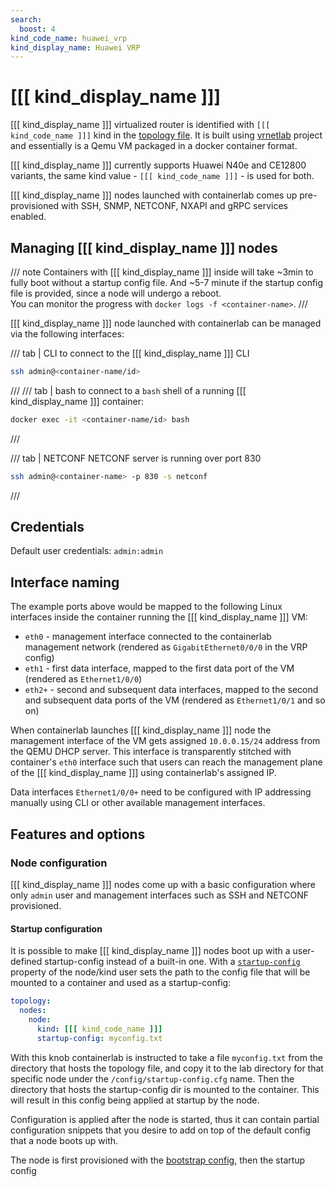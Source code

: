 ```yaml
---
search:
  boost: 4
kind_code_name: huawei_vrp
kind_display_name: Huawei VRP
---
```

# [[[ kind_display_name ]]]

[[[ kind_display_name ]]] virtualized router is identified with `[[[ kind_code_name ]]]` kind in the [topology file](../topo-def-file.md). It is built using [vrnetlab](../vrnetlab.md) project and essentially is a Qemu VM packaged in a docker container format.

[[[ kind_display_name ]]] currently supports Huawei N40e and CE12800 variants, the same kind value - `[[[ kind_code_name ]]]` - is used for both.

[[[ kind_display_name ]]] nodes launched with containerlab comes up pre-provisioned with SSH, SNMP, NETCONF, NXAPI and gRPC services enabled.

## Managing [[[ kind_display_name ]]] nodes

/// note
Containers with [[[ kind_display_name ]]] inside will take ~3min to fully boot without a startup config file. And ~5-7 minute if the startup config file is provided, since a node will undergo a reboot.  
You can monitor the progress with `docker logs -f <container-name>`.
///

[[[ kind_display_name ]]] node launched with containerlab can be managed via the following interfaces:

/// tab | CLI
to connect to the [[[ kind_display_name ]]] CLI

```bash
ssh admin@<container-name/id>
```

///
/// tab | bash
to connect to a `bash` shell of a running [[[ kind_display_name ]]] container:

```bash
docker exec -it <container-name/id> bash
```

///

/// tab | NETCONF
NETCONF server is running over port 830

```bash
ssh admin@<container-name> -p 830 -s netconf
```

///

## Credentials

Default user credentials: `admin:admin`

## Interface naming

The example ports above would be mapped to the following Linux interfaces inside the container running the [[[ kind_display_name ]]] VM:

* `eth0` - management interface connected to the containerlab management network (rendered as `GigabitEthernet0/0/0` in the VRP config)
* `eth1` - first data interface, mapped to the first data port of the VM (rendered as `Ethernet1/0/0`)
* `eth2+` - second and subsequent data interfaces, mapped to the second and subsequent data ports of the VM (rendered as `Ethernet1/0/1` and so on)

When containerlab launches [[[ kind_display_name ]]] node the management interface of the VM gets assigned `10.0.0.15/24` address from the QEMU DHCP server. This interface is transparently stitched with container's `eth0` interface such that users can reach the management plane of the [[[ kind_display_name ]]] using containerlab's assigned IP.

Data interfaces `Ethernet1/0/0+` need to be configured with IP addressing manually using CLI or other available management interfaces.

## Features and options

### Node configuration

[[[ kind_display_name ]]] nodes come up with a basic configuration where only `admin` user and management interfaces such as SSH and NETCONF provisioned.

#### Startup configuration

It is possible to make [[[ kind_display_name ]]] nodes boot up with a user-defined startup-config instead of a built-in one. With a [`startup-config`](../nodes.md#startup-config) property of the node/kind user sets the path to the config file that will be mounted to a container and used as a startup-config:

```yaml
topology:
  nodes:
    node:
      kind: [[[ kind_code_name ]]]
      startup-config: myconfig.txt
```

With this knob containerlab is instructed to take a file `myconfig.txt` from the directory that hosts the topology file, and copy it to the lab directory for that specific node under the `/config/startup-config.cfg` name. Then the directory that hosts the startup-config dir is mounted to the container. This will result in this config being applied at startup by the node.

Configuration is applied after the node is started, thus it can contain partial configuration snippets that you desire to add on top of the default config that a node boots up with.

The node is first provisioned with the [bootstrap config](), then the startup config
